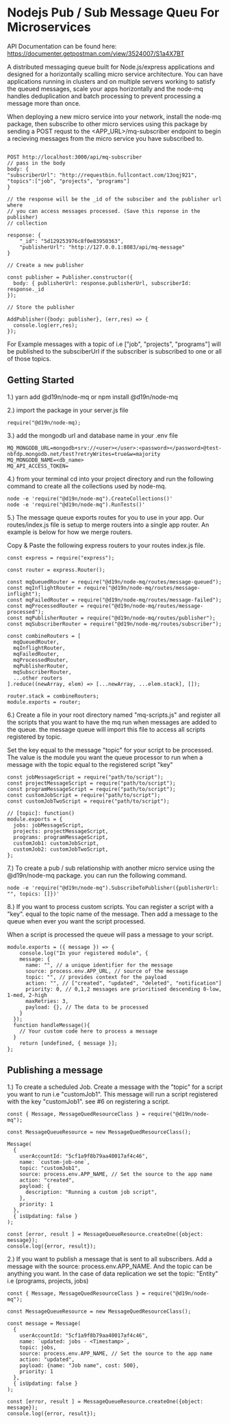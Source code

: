 # Nodejs Pub / Sub Message Queu For Microservices

API Documentation can be found here:
https://documenter.getpostman.com/view/3524007/S1a4X7BT

A distributed messaging queue built for Node.js/express applications and designed
for a horizontally scalling micro service architecture. You can have
applications running in clusters and on multiple servers working to satisfy
the queued messages, scale your apps horizontally and the node-mq handles
deduplication and batch processing to prevent processing a message more than once.

When deploying a new micro service into your network, install the node-mq package,
then subscribe to other micro services using this package by sending a POST requst
to the <APP_URL>/mq-subscriber endpoint to begin a recieving messages from the
micro service you have subscribed to.

```

POST http://localhost:3000/api/mq-subscriber
// pass in the body
body: {
"subscriberUrl": "http://requestbin.fullcontact.com/13oqj921",
"topics":["job", "projects", "programs"]
}

// the response will be the _id of the subsciber and the publisher url where
// you can access messages processed. (Save this reponse in the publisher)
// collection

response: {
    "_id": "5d129253976c8f0e83950363",
    "publisherUrl": "http://127.0.0.1:8083/api/mq-message"
}

// Create a new publisher

const publisher = Publisher.constructor({
  body: { publisherUrl: response.publisherUrl, subscriberId: response._id
});

// Store the publisher

AddPublisher({body: publisher}, (err,res) => {
  console.log(err,res);
});

```

For Example messages with a topic of i.e ["job", "projects", "programs"] will be published
to the subsciberUrl if the subscriber is subscribed to one or all of those topics.

## Getting Started

1.) yarn add @d19n/node-mq or npm install @d19n/node-mq

2.) import the package in your server.js file

```
require("@d19n/node-mq);

```

3.) add the mongodb url and database name in your .env file

```
MQ_MONGODB_URL=mongodb+srv://<user></user>:<password></password>@test-nbfdp.mongodb.net/test?retryWrites=true&w=majority
MQ_MONGODB_NAME=<db_name>
MQ_API_ACCESS_TOKEN=

```

4.) from your terminal cd into your project directory and run the following
command to create all the collections used by node-mq.

```
node -e 'require("@d19n/node-mq").CreateCollections()'
node -e 'require("@d19n/node-mq").RunTests()'
```

5.) The message queue exports routes for you to use in your app. Our routes/index.js
file is setup to merge routers into a single app router. An example is below for
how we merge routers.

Copy & Paste the following express routers to your routes index.js file.

```
const express = require("express");

const router = express.Router();

const mqQueuedRouter = require("@d19n/node-mq/routes/message-queued");
const mqInflightRouter = require("@d19n/node-mq/routes/message-inflight");
const mqFailedRouter = require("@d19n/node-mq/routes/message-failed");
const mqProcessedRouter = require("@d19n/node-mq/routes/message-processed");
const mqPublisherRouter = require("@d19n/node-mq/routes/publisher");
const mqSubscriberRouter = require("@d19n/node-mq/routes/subscriber");

const combineRouters = [
  mqQueuedRouter,
  mqInflightRouter,
  mqFailedRouter,
  mqProcessedRouter,
  mqPublisherRouter,
  mqSubscriberRouter,
  ...other routers
].reduce((newArray, elem) => [...newArray, ...elem.stack], []);

router.stack = combineRouters;
module.exports = router;
```

6.) Create a file in your root directory named "mq-scripts.js" and register
all the scripts that you want to have the mq run when messages are added to the queue.
the message queue will import this file to access all scripts registered by topic.

Set the key equal to the message "topic" for your script to be processed.
The value is the module you want the queue processor to run when a message
with the topic equal to the registered script "key"

```
const jobMessageScript = require("path/to/script");
const projectMessageScript = require("path/to/script");
const programMessageScript = require("path/to/script");
const customJobScript = require("path/to/script");
const customJobTwoScript = require("path/to/script");

// [topic]: function()
module.exports = {
  jobs: jobMessageScript,
  projects: projectMessageScript,
  programs: programMessageScript,
  customJob1: customJobScript,
  customJob2: customJobTwoScript,
};
```

7.) To create a pub / sub relationship with another micro service using the
@d19n/node-mq package. you can run the following command.

```
node -e 'require("@d19n/node-mq").SubscribeToPublisher({publisherUrl: "", topics: []})'

```

8.) If you want to process custom scripts. You can register a script with a "key".
equal to the topic name of the message. Then add a message to the queue when
ever you want the script processed.

When a script is processed the queue will pass a message to your script.

```
module.exports = ({ message }) => {
	console.log("In your registered module", {
    message: {
      name: "", // a unique identifier for the message
      source: process.env.APP_URL, // source of the message
      topic: "", // provides context for the payload
      action: "", // ["created", "updated", "deleted", "notification"]
      priority: 0, // 0,1,2 messages are prioritised descending 0-low, 1-med, 2-high
      maxRetries: 3,
      payload: {}, // The data to be processed
    }
  });
  function handleMessage(){
    // Your custom code here to process a message
  }
	return [undefined, { message }];
};

```

## Publishing a message

1.) To create a scheduled Job. Create a message with the "topic" for a script you
want to run i.e "customJob1". This message will run a script registered with the key
"customJob1". see #6 on registering a script.

```
const { Message, MessageQuedResourceClass } = require("@d19n/node-mq");

const MessageQueueResource = new MessageQuedResourceClass();

Message(
  {
    userAccountId: "5cf1a9f8b79aa40017af4c46",
    name: `custom-job-one`,
    topic: "customJob1",
    source: process.env.APP_NAME, // Set the source to the app name
    action: "created",
    payload: {
      description: "Running a custom job script",
    },
    priority: 1
  },
  { isUpdating: false }
);

const [error, result ] = MessageQueueResource.createOne({object: message});
console.log({error, result});

```

2.) If you want to publish a message that is sent to all subscribers. Add a message
with the source: process.env.APP_NAME. And the topic can be anything you want. In
the case of data replication we set the topic: "Entity" i.e (programs, projects, jobs)

```
const { Message, MessageQuedResourceClass } = require("@d19n/node-mq");

const MessageQueueResource = new MessageQuedResourceClass();

const message = Message(
  {
    userAccountId: "5cf1a9f8b79aa40017af4c46",
    name: `updated: jobs - <Timestamp>`,
    topic: jobs,
    source: process.env.APP_NAME, // Set the source to the app name
    action: "updated",
    payload: {name: "Job name", cost: 500},
    priority: 1
  },
  { isUpdating: false }
);

const [error, result ] = MessageQueueResource.createOne({object: message});
console.log({error, result});
```
